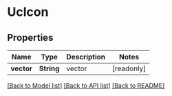 # UcIcon

## Properties

Name | Type | Description | Notes
------------ | ------------- | ------------- | -------------
**vector** | **String** | vector | [readonly]

[[Back to Model list]](../README.md#documentation-for-models) [[Back to API list]](../README.md#documentation-for-api-endpoints) [[Back to README]](../README.md)


